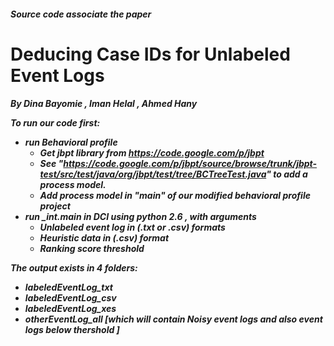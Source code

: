 <h5>Source code associate the paper
<h1> Deducing Case IDs for Unlabeled Event Logs 
<h5>By Dina Bayomie , Iman Helal , Ahmed Hany

To run our code first: 
- run Behavioral profile 
  - Get jbpt library from https://code.google.com/p/jbpt
  - See "https://code.google.com/p/jbpt/source/browse/trunk/jbpt-test/src/test/java/org/jbpt/test/tree/BCTreeTest.java" to add a process model.
  - Add process model in "main" of our modified behavioral profile project
- run _int.main in DCI using python 2.6 , with arguments
  - Unlabeled event log in (.txt or .csv) formats
  - Heuristic data in (.csv) format
  - Ranking score threshold

The output exists in 4 folders:
- labeledEventLog_txt
- labeledEventLog_csv
- labeledEventLog_xes
- otherEventLog_all [which will contain Noisy event logs and also event logs below thershold ]
